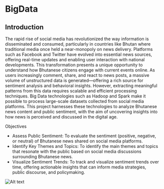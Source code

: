 # BigData
## Introduction 
The rapid rise of social media has revolutionized the way information is disseminated and consumed, particularly in countries like Bhutan where traditional media once held a near-monopoly on news delivery. Platforms such as Facebook and Twitter have evolved into essential news sources, offering real-time updates and enabling user interaction with national developments. This transformation presents a unique opportunity to understand how Bhutanese citizens engage with current events online.
As users increasingly comment, share, and react to news posts, a massive volume of unstructured data is generated—offering a rich source for sentiment analysis and behavioral insights. However, extracting meaningful patterns from this data requires scalable and efficient processing techniques. Big Data technologies such as Hadoop and Spark make it possible to process large-scale datasets collected from social media platforms. This project harnesses these technologies to analyze Bhutanese news content and public sentiment, with the aim of uncovering insights into how news is perceived and discussed in the digital age.

Objectives 	
- Assess Public Sentiment: To evaluate the sentiment (positive, negative, or neutral) of Bhutanese news shared on social media platforms.
- Identify Key Themes and Topics: To identify the main themes and topics that resonate with the public based on social media discussions surrounding Bhutanese news.
- Visualize Sentiment Trends: To track and visualize sentiment trends over time, offering actionable insights that can inform media strategies, public discourse, and policymaking.



![Alt text](images/example.png)
